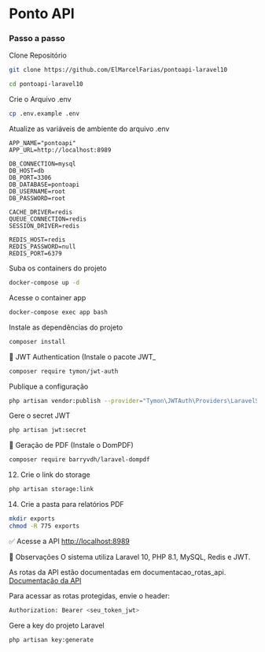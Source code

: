 
# Ponto API
### Passo a passo
Clone Repositório
```sh
git clone https://github.com/ElMarcelFarias/pontoapi-laravel10
```
```sh
cd pontoapi-laravel10
```


Crie o Arquivo .env
```sh
cp .env.example .env
```


Atualize as variáveis de ambiente do arquivo .env
```dosini
APP_NAME="pontoapi"
APP_URL=http://localhost:8989

DB_CONNECTION=mysql
DB_HOST=db
DB_PORT=3306
DB_DATABASE=pontoapi
DB_USERNAME=root
DB_PASSWORD=root

CACHE_DRIVER=redis
QUEUE_CONNECTION=redis
SESSION_DRIVER=redis

REDIS_HOST=redis
REDIS_PASSWORD=null
REDIS_PORT=6379
```


Suba os containers do projeto
```sh
docker-compose up -d
```


Acesse o container app
```sh
docker-compose exec app bash
```


Instale as dependências do projeto
```sh
composer install
```

🔐 JWT Authentication (Instale o pacote JWT_
```sh
composer require tymon/jwt-auth
```

Publique a configuração
```sh
php artisan vendor:publish --provider="Tymon\JWTAuth\Providers\LaravelServiceProvider"
```

Gere o secret JWT
```sh
php artisan jwt:secret
```

🧾 Geração de PDF (Instale o DomPDF)
```sh
composer require barryvdh/laravel-dompdf
```

12. Crie o link do storage
```sh
php artisan storage:link
```

14. Crie a pasta para relatórios PDF
```sh
mkdir exports
chmod -R 775 exports
```

✅ Acesse a API
[http://localhost:8989](http://localhost:8989)

📌 Observações
O sistema utiliza Laravel 10, PHP 8.1, MySQL, Redis e JWT.

As rotas da API estão documentadas em documentacao_rotas_api.
[Documentação da API](https://github.com/ElMarcelFarias/pontoapi-laravel10/blob/master/documentacao_rotas_api.md)

Para acessar as rotas protegidas, envie o header:

```sh
Authorization: Bearer <seu_token_jwt>
```

Gere a key do projeto Laravel
```sh
php artisan key:generate
```

